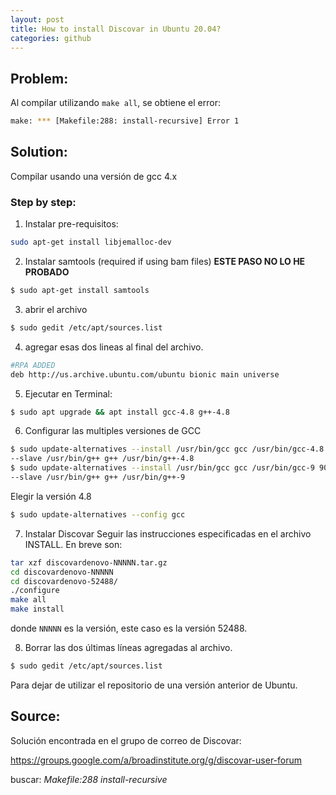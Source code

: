 ```yaml
---
layout: post
title: How to install Discovar in Ubuntu 20.04?
categories: github
---
```


## Problem:
Al compilar utilizando ```make all```, se obtiene el error:

```bash
make: *** [Makefile:288: install-recursive] Error 1
```

## Solution:
Compilar usando una versión de gcc 4.x


### Step by step:

1. Instalar pre-requisitos:
```bash
sudo apt-get install libjemalloc-dev
```

2. Instalar samtools (required if using bam files)
**ESTE PASO NO LO HE PROBADO**
```bash
$ sudo apt-get install samtools
```


3. abrir el archivo
```bash
$ sudo gedit /etc/apt/sources.list
```

4. agregar esas dos lineas al final del archivo.
```bash
#RPA ADDED
deb http://us.archive.ubuntu.com/ubuntu bionic main universe
```

5. Ejecutar en Terminal:
```bash
$ sudo apt upgrade && apt install gcc-4.8 g++-4.8
```

6. Configurar las multiples versiones de GCC 
```bash
$ sudo update-alternatives --install /usr/bin/gcc gcc /usr/bin/gcc-4.8 40 \
--slave /usr/bin/g++ g++ /usr/bin/g++-4.8
$ sudo update-alternatives --install /usr/bin/gcc gcc /usr/bin/gcc-9 90 \
--slave /usr/bin/g++ g++ /usr/bin/g++-9 
```

Elegir la versión 4.8
```bash
$ sudo update-alternatives --config gcc
```

7. Instalar Discovar 
Seguir las instrucciones especificadas en el archivo INSTALL. En breve son:
```bash
tar xzf discovardenovo-NNNNN.tar.gz
cd discovardenovo-NNNNN
cd discovardenovo-52488/
./configure
make all
make install
```
donde ```NNNNN``` es la versión, este caso es la versión 52488.

8. Borrar las dos  últimas líneas agregadas al archivo.
```bash
$ sudo gedit /etc/apt/sources.list
``` 
Para dejar de utilizar el repositorio de una versión anterior de Ubuntu.

## Source:
Solución encontrada en el grupo de correo de Discovar:

<https://groups.google.com/a/broadinstitute.org/g/discovar-user-forum>

buscar: _Makefile:288 install-recursive_




